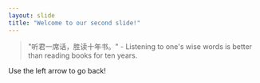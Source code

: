 ```yaml
---
layout: slide
title: "Welcome to our second slide!"
---
```

> "听君一席话，胜读十年书。" - Listening to one's wise words is better than reading books for ten years.

Use the left arrow to go back!
